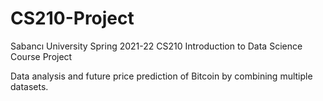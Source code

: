 # CS210-Project

Sabancı University Spring 2021-22 CS210 Introduction to Data Science Course Project

Data analysis and future price prediction of Bitcoin by combining multiple datasets.
